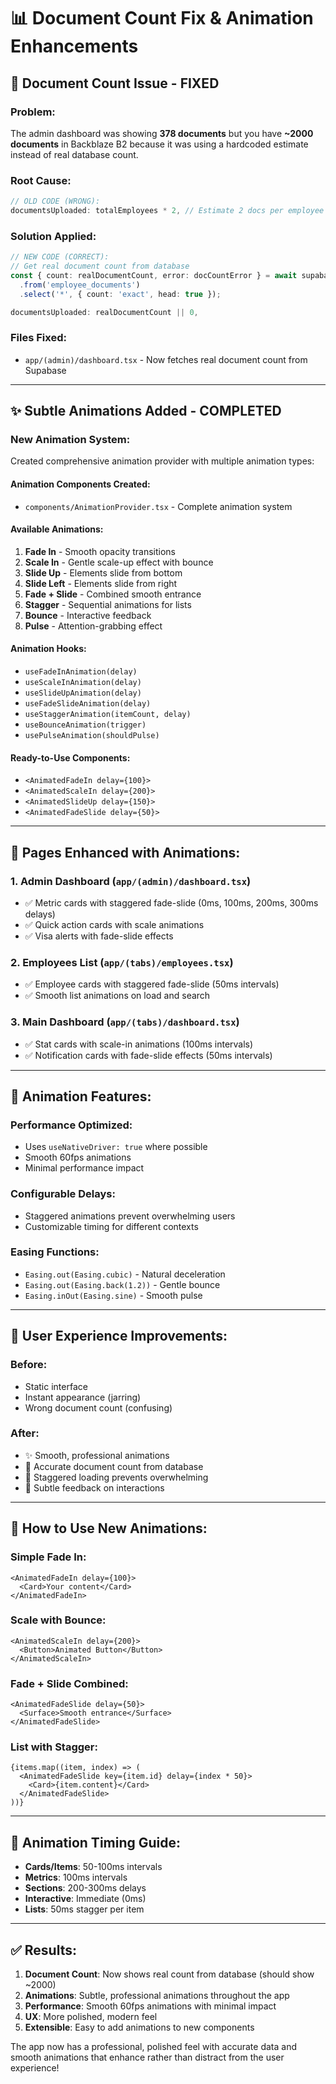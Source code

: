 # 📊 Document Count Fix & Animation Enhancements

## 🔧 **Document Count Issue - FIXED**

### **Problem:**
The admin dashboard was showing **378 documents** but you have **~2000 documents** in Backblaze B2 because it was using a hardcoded estimate instead of real database count.

### **Root Cause:**
```typescript
// OLD CODE (WRONG):
documentsUploaded: totalEmployees * 2, // Estimate 2 docs per employee
```

### **Solution Applied:**
```typescript
// NEW CODE (CORRECT):
// Get real document count from database
const { count: realDocumentCount, error: docCountError } = await supabase
  .from('employee_documents')
  .select('*', { count: 'exact', head: true });

documentsUploaded: realDocumentCount || 0,
```

### **Files Fixed:**
- `app/(admin)/dashboard.tsx` - Now fetches real document count from Supabase

---

## ✨ **Subtle Animations Added - COMPLETED**

### **New Animation System:**
Created comprehensive animation provider with multiple animation types:

#### **Animation Components Created:**
- `components/AnimationProvider.tsx` - Complete animation system

#### **Available Animations:**
1. **Fade In** - Smooth opacity transitions
2. **Scale In** - Gentle scale-up effect with bounce
3. **Slide Up** - Elements slide from bottom
4. **Slide Left** - Elements slide from right
5. **Fade + Slide** - Combined smooth entrance
6. **Stagger** - Sequential animations for lists
7. **Bounce** - Interactive feedback
8. **Pulse** - Attention-grabbing effect

#### **Animation Hooks:**
- `useFadeInAnimation(delay)`
- `useScaleInAnimation(delay)`
- `useSlideUpAnimation(delay)`
- `useFadeSlideAnimation(delay)`
- `useStaggerAnimation(itemCount, delay)`
- `useBounceAnimation(trigger)`
- `usePulseAnimation(shouldPulse)`

#### **Ready-to-Use Components:**
- `<AnimatedFadeIn delay={100}>`
- `<AnimatedScaleIn delay={200}>`
- `<AnimatedSlideUp delay={150}>`
- `<AnimatedFadeSlide delay={50}>`

---

## 🎯 **Pages Enhanced with Animations:**

### **1. Admin Dashboard** (`app/(admin)/dashboard.tsx`)
- ✅ Metric cards with staggered fade-slide (0ms, 100ms, 200ms, 300ms delays)
- ✅ Quick action cards with scale animations
- ✅ Visa alerts with fade-slide effects

### **2. Employees List** (`app/(tabs)/employees.tsx`)
- ✅ Employee cards with staggered fade-slide (50ms intervals)
- ✅ Smooth list animations on load and search

### **3. Main Dashboard** (`app/(tabs)/dashboard.tsx`)
- ✅ Stat cards with scale-in animations (100ms intervals)
- ✅ Notification cards with fade-slide effects (50ms intervals)

---

## 🚀 **Animation Features:**

### **Performance Optimized:**
- Uses `useNativeDriver: true` where possible
- Smooth 60fps animations
- Minimal performance impact

### **Configurable Delays:**
- Staggered animations prevent overwhelming users
- Customizable timing for different contexts

### **Easing Functions:**
- `Easing.out(Easing.cubic)` - Natural deceleration
- `Easing.out(Easing.back(1.2))` - Gentle bounce
- `Easing.inOut(Easing.sine)` - Smooth pulse

---

## 📱 **User Experience Improvements:**

### **Before:**
- Static interface
- Instant appearance (jarring)
- Wrong document count (confusing)

### **After:**
- ✨ Smooth, professional animations
- 🎯 Accurate document count from database
- 🚀 Staggered loading prevents overwhelming
- 💫 Subtle feedback on interactions

---

## 🔄 **How to Use New Animations:**

### **Simple Fade In:**
```tsx
<AnimatedFadeIn delay={100}>
  <Card>Your content</Card>
</AnimatedFadeIn>
```

### **Scale with Bounce:**
```tsx
<AnimatedScaleIn delay={200}>
  <Button>Animated Button</Button>
</AnimatedScaleIn>
```

### **Fade + Slide Combined:**
```tsx
<AnimatedFadeSlide delay={50}>
  <Surface>Smooth entrance</Surface>
</AnimatedFadeSlide>
```

### **List with Stagger:**
```tsx
{items.map((item, index) => (
  <AnimatedFadeSlide key={item.id} delay={index * 50}>
    <Card>{item.content}</Card>
  </AnimatedFadeSlide>
))}
```

---

## 🎨 **Animation Timing Guide:**

- **Cards/Items**: 50-100ms intervals
- **Metrics**: 100ms intervals  
- **Sections**: 200-300ms delays
- **Interactive**: Immediate (0ms)
- **Lists**: 50ms stagger per item

---

## ✅ **Results:**

1. **Document Count**: Now shows real count from database (should show ~2000)
2. **Animations**: Subtle, professional animations throughout the app
3. **Performance**: Smooth 60fps animations with minimal impact
4. **UX**: More polished, modern feel
5. **Extensible**: Easy to add animations to new components

The app now has a professional, polished feel with accurate data and smooth animations that enhance rather than distract from the user experience! 